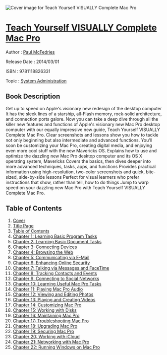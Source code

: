 ![Cover image for Teach Yourself VISUALLY Complete Mac Pro](https://imgdetail.ebookreading.net/cover/cover/system_admin/EB9781118826331.jpg)

[Teach Yourself VISUALLY Complete Mac Pro](https://ebookreading.net/view/book/Teach+Yourself+VISUALLY+Complete+Mac+Pro-EB9781118826331_1.html "Teach Yourself VISUALLY Complete Mac Pro")
====================================================================================================================

Author : [Paul McFedries](https://ebookreading.net/search/author/Paul+McFedries)

Release Date : 2014/03/01

ISBN : 9781118826331

Topic : [System Administration](https://ebookreading.net/search/category/system-administration)

Book Description
-----------------

Get up to speed on Apple's visionary new redesign of the desktop computer
It has the sleek lines of a starship, all-Flash memory, rock-solid architecture, and connection ports galore. Now you can take a deep dive through all the killer new features and functions of Apple's visionary new Mac Pro desktop computer with our equally impressive new guide, Teach Yourself VISUALLY Complete Mac Pro. Clear screenshots and lessons show you how to tackle not only beginning but also intermediate and advanced functions. You'll soon be customizing your Mac Pro, creating digital media, and enjoying even more cool stuff with the new Mavericks OS.
Explains how to use and optimize the dazzling new Mac Pro desktop computer and its OS X operating system, Mavericks
Covers the basics, then dives deeper into more advanced techniques, tasks, apps, and functions
Provides practical information using high-resolution, two-color screenshots and quick, bite-sized, side-by-side lessons
Perfect for visual learners who prefer instructions that show, rather than tell, how to do things
Jump to warp speed on your dazzling new Mac Pro with Teach Yourself VISUALLY Complete Mac Pro.
              
Table of Contents
-----------------

1. [Cover ](https://ebookreading.net/view/book/Teach+Yourself+VISUALLY+Complete+Mac+Pro-EB9781118826331_1.html)
1. [Title Page](https://ebookreading.net/view/book/Teach+Yourself+VISUALLY+Complete+Mac+Pro-EB9781118826331_2.html)
1. [Table of Contents ](https://ebookreading.net/view/book/Teach+Yourself+VISUALLY+Complete+Mac+Pro-EB9781118826331_3.html)
1. [Chapter 1: Learning Basic Program Tasks ](https://ebookreading.net/view/book/Teach+Yourself+VISUALLY+Complete+Mac+Pro-EB9781118826331_4.html#a1)
1. [Chapter 2: Learning Basic Document Tasks ](https://ebookreading.net/view/book/Teach+Yourself+VISUALLY+Complete+Mac+Pro-EB9781118826331_5.html#a1)
1. [Chapter 3: Connecting Devices ](https://ebookreading.net/view/book/Teach+Yourself+VISUALLY+Complete+Mac+Pro-EB9781118826331_6.html#a1)
1. [Chapter 4: Browsing the Web ](https://ebookreading.net/view/book/Teach+Yourself+VISUALLY+Complete+Mac+Pro-EB9781118826331_7.html#a1)
1. [Chapter 5: Communicating via E-Mail ](https://ebookreading.net/view/book/Teach+Yourself+VISUALLY+Complete+Mac+Pro-EB9781118826331_8.html#a1)
1. [Chapter 6: Enhancing Online Security ](https://ebookreading.net/view/book/Teach+Yourself+VISUALLY+Complete+Mac+Pro-EB9781118826331_9.html#a1)
1. [Chapter 7: Talking via Messages and FaceTime ](https://ebookreading.net/view/book/Teach+Yourself+VISUALLY+Complete+Mac+Pro-EB9781118826331_10.html#a1)
1. [Chapter 8: Tracking Contacts and Events ](https://ebookreading.net/view/book/Teach+Yourself+VISUALLY+Complete+Mac+Pro-EB9781118826331_11.html#a1)
1. [Chapter 9: Connecting to Social Networks ](https://ebookreading.net/view/book/Teach+Yourself+VISUALLY+Complete+Mac+Pro-EB9781118826331_12.html#a1)
1. [Chapter 10: Learning Useful Mac Pro Tasks ](https://ebookreading.net/view/book/Teach+Yourself+VISUALLY+Complete+Mac+Pro-EB9781118826331_13.html#a1)
1. [Chapter 11: Playing Mac Pro Audio ](https://ebookreading.net/view/book/Teach+Yourself+VISUALLY+Complete+Mac+Pro-EB9781118826331_14.html#a1)
1. [Chapter 12: Viewing and Editing Photos ](https://ebookreading.net/view/book/Teach+Yourself+VISUALLY+Complete+Mac+Pro-EB9781118826331_15.html#a1)
1. [Chapter 13: Playing and Creating Videos ](https://ebookreading.net/view/book/Teach+Yourself+VISUALLY+Complete+Mac+Pro-EB9781118826331_16.html#a1)
1. [Chapter 14: Customizing Mac Pro ](https://ebookreading.net/view/book/Teach+Yourself+VISUALLY+Complete+Mac+Pro-EB9781118826331_17.html#a1)
1. [Chapter 15: Working with Disks ](https://ebookreading.net/view/book/Teach+Yourself+VISUALLY+Complete+Mac+Pro-EB9781118826331_18.html#a1)
1. [Chapter 16: Maintaining Mac Pro ](https://ebookreading.net/view/book/Teach+Yourself+VISUALLY+Complete+Mac+Pro-EB9781118826331_19.html#a1)
1. [Chapter 17: Troubleshooting Mac Pro ](https://ebookreading.net/view/book/Teach+Yourself+VISUALLY+Complete+Mac+Pro-EB9781118826331_20.html#a1)
1. [Chapter 18: Upgrading Mac Pro ](https://ebookreading.net/view/book/Teach+Yourself+VISUALLY+Complete+Mac+Pro-EB9781118826331_21.html#a1)
1. [Chapter 19: Securing Mac Pro ](https://ebookreading.net/view/book/Teach+Yourself+VISUALLY+Complete+Mac+Pro-EB9781118826331_22.html#a1)
1. [Chapter 20: Working with iCloud ](https://ebookreading.net/view/book/Teach+Yourself+VISUALLY+Complete+Mac+Pro-EB9781118826331_23.html#a1)
1. [Chapter 21: Networking with Mac Pro ](https://ebookreading.net/view/book/Teach+Yourself+VISUALLY+Complete+Mac+Pro-EB9781118826331_24.html#a1)
1. [Chapter 22: Running Windows on Mac Pro ](https://ebookreading.net/view/book/Teach+Yourself+VISUALLY+Complete+Mac+Pro-EB9781118826331_25.html#a1)
